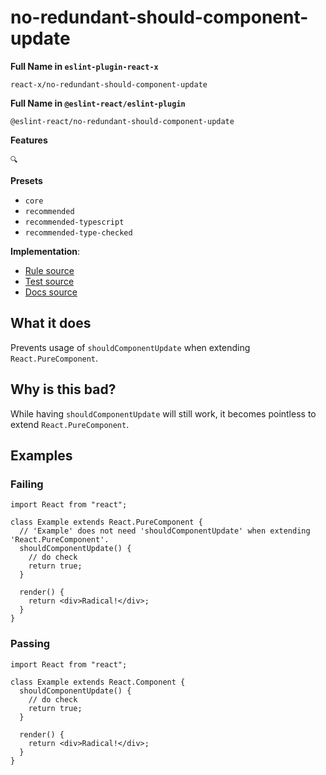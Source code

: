 # no-redundant-should-component-update

**Full Name in `eslint-plugin-react-x`**

```plain copy
react-x/no-redundant-should-component-update
```

**Full Name in `@eslint-react/eslint-plugin`**

```plain copy
@eslint-react/no-redundant-should-component-update
```

**Features**

`🔍`

**Presets**

- `core`
- `recommended`
- `recommended-typescript`
- `recommended-type-checked`

**Implementation**:

- [Rule source](https://github.com/Rel1cx/eslint-react/tree/main/packages/plugins/eslint-plugin-react-x/src/rules/no-redundant-should-component-update.ts)
- [Test source](https://github.com/Rel1cx/eslint-react/tree/main/packages/plugins/eslint-plugin-react-x/src/rules/no-redundant-should-component-update.spec.ts)
- [Docs source](https://github.com/Rel1cx/eslint-react/tree/main/website/pages/docs/rules/no-redundant-should-component-update.md)

## What it does

Prevents usage of `shouldComponentUpdate` when extending `React.PureComponent`.

## Why is this bad?

While having `shouldComponentUpdate` will still work, it becomes pointless to extend `React.PureComponent`.

## Examples

### Failing

```tsx
import React from "react";

class Example extends React.PureComponent {
  // 'Example' does not need 'shouldComponentUpdate' when extending 'React.PureComponent'.
  shouldComponentUpdate() {
    // do check
    return true;
  }

  render() {
    return <div>Radical!</div>;
  }
}
```

### Passing

```tsx
import React from "react";

class Example extends React.Component {
  shouldComponentUpdate() {
    // do check
    return true;
  }

  render() {
    return <div>Radical!</div>;
  }
}
```

